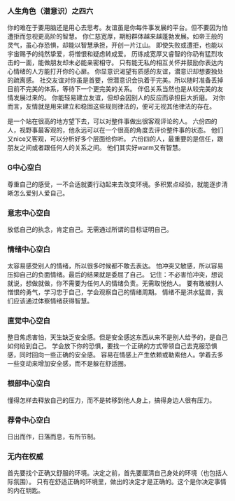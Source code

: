 ### 人生角色（潜意识）之四六
  你的难在于要用脑还是用心去思考。友谊虽是你每件事发展的平台。但不要因为怕遭拒而忽视更高阶的智慧。
  你仁慈宽厚，期盼群体越来越蓬勃发展。如帝王般的灵气，虽心存恐惧，却能以智慧承担，开创一片江山。
  即使失败或遭拒，也能以宇宙赐予的纯然挚爱，将憎恨和疑虑转成爱。
  历练成宽厚又睿智的你礽有猛烈攻击的一面，能做朋友却未必能亲密相守。
  只有能无私的相互关怀并鼓励你表达内心情绪的人方能打开你的心扉。
  你显意识渴望有质感的友谊，潜意识却想要独处的疏离感。
  社交友谊对你虽是首要，但潜意识会执着于完美。所以随时准备丢掉目前不完美的体系，等待下一个更完美的关系。
  伴侣关系当然也是从较完美的友情发展过来的。
  你能轻易建立友谊，但却会因别人的反应而承担巨大折磨。
  对你而言，友情就是用来建立和稳固这些规则律法的，便可无视其他律法的存在。
  
  是一个站在很高的地方望下去，可以对整件事做出很客观评论的人。
  六份四的人，视野事最客观的，他永远可以在一个很高的角度去评价整件事的状态。
  他们又nice又客观，可以分析好多个层面给你听。
  六份四的人，最重要的是信任，跟朋友之间或者跟任何人的关系之间。
  他们其实好warm又有智慧。
  
  
### G中心空白
  尊重自己的感受，一不合适就要行动起来去改变环境。多积累点经验，就能逐步清晰怎么爱别人爱自己。
  
### 意志中心空白
  放低自己的执念，肯定自己。无需通过所谓的目标证明自己。
  
### 情绪中心空白
  太容易感受别人的情绪，所以很多时候都不敢去表达。
  怕冲突又敏感，所以容易压抑自己的负面情绪。最后的结果就是委屈了自己。
  记住：不必害怕冲突，想说就说，想做就做，你不需要为任何人的情绪负责。无需取悦他人。
  要有敢被别人憎恨的勇气，学习忠于自己，学会观察自己的情绪周期。
  情绪不是洪水猛兽，我们应该通过体察情绪获得智慧。
  
### 直觉中心空白
  整日焦虑害怕，天生缺乏安全感。但是安全感这东西从来不是别人给予的，是自己如何给到自己。
  学会放下你的恐惧，要找一个正确的方式带领自己去克服恐惧感，同时回向一些正确的安全感。
  容易在情感上产生依赖或勒索他人。学着去多一些变动来增加安全感，而不是躲在舒适圈。
  
### 根部中心空白
  懂得怎样去释放自己的压力，而不是转移到他人身上，搞得身边人很有压力。
  
### 荐骨中心空白
  日出而作，日落而息，有所节制。
 
### 无内在权威
  首先要找个正确又舒服的环境。决定之前，首先要厘清自己身处的环境（也包括人际氛围）。
  只有在舒适正确的环境里，做出的决定才是正确的。这个是你决定事情的内在钥匙。
